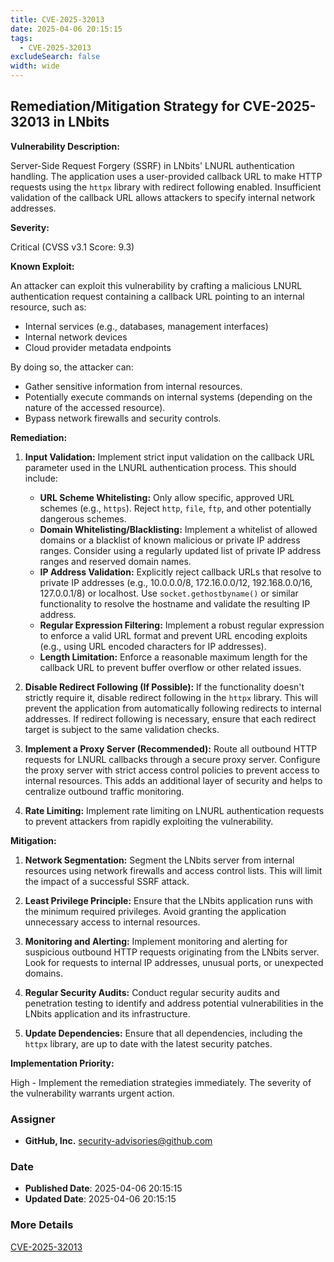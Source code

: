 ```yaml
---
title: CVE-2025-32013
date: 2025-04-06 20:15:15
tags:
  - CVE-2025-32013
excludeSearch: false
width: wide
---
```


## Remediation/Mitigation Strategy for CVE-2025-32013 in LNbits

**Vulnerability Description:**

Server-Side Request Forgery (SSRF) in LNbits' LNURL authentication handling. The application uses a user-provided callback URL to make HTTP requests using the `httpx` library with redirect following enabled. Insufficient validation of the callback URL allows attackers to specify internal network addresses.

**Severity:**

Critical (CVSS v3.1 Score: 9.3)

**Known Exploit:**

An attacker can exploit this vulnerability by crafting a malicious LNURL authentication request containing a callback URL pointing to an internal resource, such as:

*   Internal services (e.g., databases, management interfaces)
*   Internal network devices
*   Cloud provider metadata endpoints

By doing so, the attacker can:

*   Gather sensitive information from internal resources.
*   Potentially execute commands on internal systems (depending on the nature of the accessed resource).
*   Bypass network firewalls and security controls.

**Remediation:**

1.  **Input Validation:** Implement strict input validation on the callback URL parameter used in the LNURL authentication process.  This should include:
    *   **URL Scheme Whitelisting:** Only allow specific, approved URL schemes (e.g., `https`).  Reject `http`, `file`, `ftp`, and other potentially dangerous schemes.
    *   **Domain Whitelisting/Blacklisting:** Implement a whitelist of allowed domains or a blacklist of known malicious or private IP address ranges.  Consider using a regularly updated list of private IP address ranges and reserved domain names.
    *   **IP Address Validation:** Explicitly reject callback URLs that resolve to private IP addresses (e.g., 10.0.0.0/8, 172.16.0.0/12, 192.168.0.0/16, 127.0.0.1/8) or localhost. Use `socket.gethostbyname()` or similar functionality to resolve the hostname and validate the resulting IP address.
    *   **Regular Expression Filtering:** Implement a robust regular expression to enforce a valid URL format and prevent URL encoding exploits (e.g., using URL encoded characters for IP addresses).
    *   **Length Limitation:** Enforce a reasonable maximum length for the callback URL to prevent buffer overflow or other related issues.

2.  **Disable Redirect Following (If Possible):**  If the functionality doesn't strictly require it, disable redirect following in the `httpx` library.  This will prevent the application from automatically following redirects to internal addresses. If redirect following is necessary, ensure that each redirect target is subject to the same validation checks.

3.  **Implement a Proxy Server (Recommended):**  Route all outbound HTTP requests for LNURL callbacks through a secure proxy server.  Configure the proxy server with strict access control policies to prevent access to internal resources.  This adds an additional layer of security and helps to centralize outbound traffic monitoring.

4.  **Rate Limiting:** Implement rate limiting on LNURL authentication requests to prevent attackers from rapidly exploiting the vulnerability.

**Mitigation:**

1.  **Network Segmentation:** Segment the LNbits server from internal resources using network firewalls and access control lists. This will limit the impact of a successful SSRF attack.

2.  **Least Privilege Principle:** Ensure that the LNbits application runs with the minimum required privileges.  Avoid granting the application unnecessary access to internal resources.

3.  **Monitoring and Alerting:** Implement monitoring and alerting for suspicious outbound HTTP requests originating from the LNbits server.  Look for requests to internal IP addresses, unusual ports, or unexpected domains.

4.  **Regular Security Audits:** Conduct regular security audits and penetration testing to identify and address potential vulnerabilities in the LNbits application and its infrastructure.

5.  **Update Dependencies:** Ensure that all dependencies, including the `httpx` library, are up to date with the latest security patches.

**Implementation Priority:**

High - Implement the remediation strategies immediately.  The severity of the vulnerability warrants urgent action.

### Assigner
- **GitHub, Inc.** <security-advisories@github.com>

### Date
- **Published Date**: 2025-04-06 20:15:15
- **Updated Date**: 2025-04-06 20:15:15

### More Details
[CVE-2025-32013](https://www.cvedetails.com/cve/CVE-2025-32013)